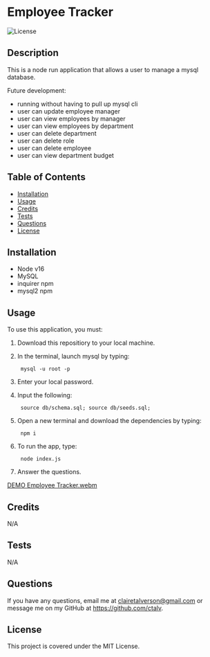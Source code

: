 # Employee Tracker

![License](https://img.shields.io/badge/license-MIT-green)

## Description
This is a node run application that allows a user to manage a mysql database.

Future development:
- running without having to pull up mysql cli
- user can update employee manager
- user can view employees by manager
- user can view employees by department
- user can delete department
- user can delete role
- user can delete employee
- user can view department budget
    
## Table of Contents 
    
- [Installation](#installation)
- [Usage](#usage)
- [Credits](#credits)
- [Tests](#tests)
- [Questions](#questions)
- [License](#license)

    
## Installation
- Node v16
- MySQL
- inquirer npm
- mysql2 npm
    
## Usage
To use this application, you must:
1. Download this repositiory to your local machine.
2. In the terminal, launch mysql by typing:

        mysql -u root -p
3. Enter your local password.
4. Input the following:

        source db/schema.sql; source db/seeds.sql;
5. Open a new terminal and download the dependencies by typing: 

        npm i
6. To run the app, type:

        node index.js
7. Answer the questions.

[DEMO Employee Tracker.webm](https://github.com/ctalv/employee-tracker/assets/122413805/daed602e-191c-4af0-a0ec-bd6bd90d0a5e)

 
## Credits
N/A


## Tests
N/A
    

## Questions
If you have any questions, email me at clairetalverson@gmail.com or message me on my GitHub at https://github.com/ctalv.

## License
This project is covered under the MIT License.
